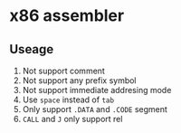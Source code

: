 # x86 assembler

## Useage

1. Not support comment
2. Not support any prefix symbol
3. Not support immediate addresing mode
4. Use `space` instead of `tab`
5. Only support `.DATA` and `.CODE` segment
6. `CALL` and `J` only support rel

